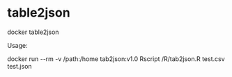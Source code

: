 # table2json

docker table2json

Usage:

docker run --rm -v /path:/home tab2json:v1.0 Rscript /R/tab2json.R test.csv test.json

